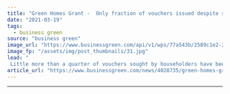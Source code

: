 ```yaml
---
title: "Green Homes Grant -  Only fraction of vouchers issued despite strong demand"
date: "2021-03-19"
tags: 
  - business green
source: "business green"
image_url: "https://www.businessgreen.com/api/v1/wps/77a543b/2589c1e2-25a2-45bf-8c21-1698d9dd148f/2/loft-insulation-istock-185x114.jpg"
image_fp: "/assets/img/post_thumbnails/31.jpg"
lead: "
 Little more than a quarter of vouchers sought by householders have been issued over the past six months, official data shows ..."
article_url: "https://www.businessgreen.com/news/4028735/green-homes-grant-fraction-vouchers-issued-despite-strong-demand"
---
```


---
